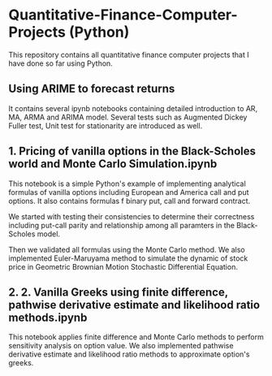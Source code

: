 # Quantitative-Finance-Computer-Projects (Python) 
This repository contains all quantitative finance computer projects that I have done so far using Python.

## Using ARIME to forecast returns
It contains several ipynb notebooks containing detailed introduction to AR, MA, ARMA and ARIMA model. Several tests such as Augmented Dickey Fuller test, Unit test for stationarity are introduced as well.  

## 1. Pricing of vanilla options in the Black-Scholes world and Monte Carlo Simulation.ipynb
This notebook is a simple Python's example of implementing analytical formulas of vanilla options including European and America call and put options. It also contains formulas f binary put, call and forward contract.

We started with testing their consistencies to determine their correctness including put-call parity and relationship among all paramters in the Black-Scholes model.

Then we validated all formulas using the Monte Carlo method. 
We also implemented Euler-Maruyama method to simulate the dynamic of stock price in Geometric Brownian Motion Stochastic Differential Equation.

## 2. 2. Vanilla Greeks using finite difference, pathwise derivative estimate and likelihood ratio methods.ipynb
This notebook applies finite difference and Monte Carlo methods to perform sensitivity analysis on option value.
We also implemented pathwise derivative estimate and likelihood ratio methods to approximate option's greeks.
